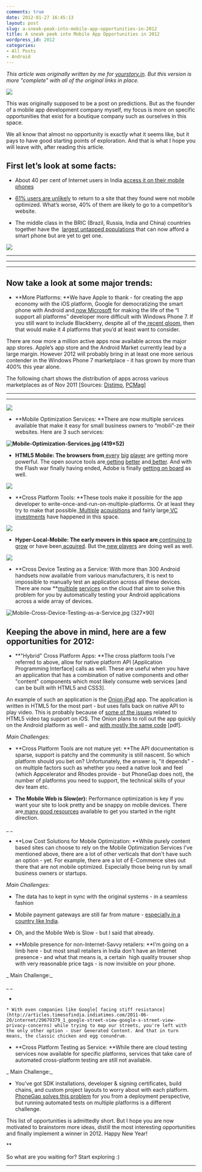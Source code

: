 ```yaml
---
comments: true
date: 2012-01-27 16:45:13
layout: post
slug: a-sneak-peak-into-mobile-app-opportunities-in-2012
title: A sneak peek into Mobile App Opportunities in 2012
wordpress_id: 2012
categories:
- All Posts
- Android
---
```


_This article was originally written by me for [yourstory.in](http://yourstory.in/2011/12/a-sneak-peek-into-mobile-app-opportunities-in-2012/). But this version is more "complete" with all of the original links in place._




**![](https://lh5.googleusercontent.com/fPMHVSttl3ew1PBhQoR8pWlEYnnwJNFroicMocnz8FO9kA0w6M2Om7T6BGDLKEZuGthb84bCI54sDOzRviRFJFiG0w8P8ihB7SpaUfLM_EwY0kyqefI)**


This was originally supposed to be a post on predictions. But as the founder of a mobile app development company myself, my focus is more on specific opportunities that exist for a boutique company such as ourselves in this space.


We all know that almost no opportunity is exactly what it seems like, but it pays to have good starting points of exploration. And that is what I hope you will leave with, after reading this article.




## **First let’s look at some facts:**








	
  * About 40 per cent of Internet users in India [access it on their mobile phones](http://www.medianama.com/2011/03/223-google-india-has-100m-internet-40m-mobile-internet-users-india-search-trends/)

	
  * [61% users are unlikely](http://googlemobileads.blogspot.com/2011/06/mobile-ize-your-business-with-google.html) to return to a site that they found were not mobile optimized. What’s worse, 40% of them are likely to go to a competitor’s website.

	
  * The middle class in the BRIC (Brazil, Russia, India and China) countries together have the  [largest untapped populations](http://blog.flurry.com/bid/79595/Kaboom-iOS-and-Android-International-Installed-Base-Expansion) that can now afford a smart phone but are yet to get one.







**![](https://lh3.googleusercontent.com/f5jZLsYQqwhgkCMk5NM1PDHChINvrZ-B4Q7Pedgsjwl6mhTTLKMV5eHavPoMD9sUAYrbdLjmVhxojTr_kCbYOWe2H3QBnbTehSd6z9MtvDgJCHtr41I)**


** **

** **

** **















## **Now take a look at some major trends:**








	
  * **More Platforms: **We have Apple to thank - for creating the app economy with the iOS platform, Google for democratizing the smart phone with Android and[ now Microsoft](http://www.engadget.com/2011/12/28/windows-phone-marketplace-hits-50-000-app-submission-milestone/) for making the life of the “I support all platforms” developer more difficult with Windows Phone 7. If you still want to include Blackberry, despite all of the[ recent gloom](http://www.theaustralian.com.au/business/wall-street-journal/pressure-mounts-on-blackberrys-rim/story-fnay3ubk-1226223581617), then that would make it 4 platforms that you’d at least want to consider.







There are now more a million active apps now available across the major app stores. Apple’s app store and the Android Market currently lead by a large margin. However 2012 will probably bring in at least one more serious contender in the Windows Phone 7 marketplace - it has grown by more than 400% this year alone.










The following chart shows the distribution of apps across various marketplaces as of Nov 2011 [Sources: [Distimo](http://www.distimo.com/blog/2011_12_distimo-releases-full-year-2011-publication/), [PCMag](http://www.pcmag.com/article2/0,2817,2395188,00.asp)]


** **

** **** **


**![](https://lh5.googleusercontent.com/gcF8VLupDmQ0-M3h7gX_XmhxzeIem7pjhJt__EP6UvxwNB56rPHvADUJyKetOruGlR2978HzFpG_RhtIuQ6T6sceC57OmuMco-NiGUqaSxp3RmccOb0)**








	
  * **Mobile Optimization Services: **There are now multiple services available that make it easy for small business owners to “mobili”-ze their websites. Here are 3 such services:







**![Mobile-Optimization-Services.jpg (419×52)](http://yourstory.in/wp-content/uploads/2011/12/Mobile-Optimization-Services.jpg)**











	
  * **HTML5 Mobile: The browsers from**[ every](http://www.infoworld.com/d/html5/ios-5s-safari-beats-all-mobile-browsers-in-html5-compatibility-175371) [ big](http://www.winrumors.com/microsoft-benchmarks-windows-phone-browser-against-iphone-4-and-android-wins/) [ player](http://www.sencha.com/blog/galaxy-nexus-the-html5-developer-scorecard/) are getting more powerful. The open source tools are[ getting](http://html5boilerplate.com/mobile) [ better](http://www.sencha.com/products/touch/) and[ better](http://jquerymobile.com/). And with the Flash war finally having ended, Adobe is finally [getting on board](http://mashable.com/2011/11/11/flash-mobile-dead-adobe/) as well.







**![](https://lh5.googleusercontent.com/hTW2K0tBVW0aRKezNkI3jOkMcPjIiiqBUUA_GjEsz4RzJasJRNwjeXPnT8u7527IV09hk9RfPuOqfAOr8ipPixskPjUwQohmM8F_trXh_kZOf_WCXBY)**








	
  * **Cross Platform Tools: **These tools make it possible for the app developer to write-once-and-run-on-multiple-platforms. Or at least they try to make that possible.[ Multiple](http://www.adobe.com/aboutadobe/pressroom/pressreleases/201110/AdobeAcquiresNitobi.html) [acquisitions](http://rhomobile.com/blog/motorola-acquires-rhomobile-and-rhoelements-version-1-launched/) and fairly large[ VC investments](http://techcrunch.com/2011/11/01/appcelerator-raises-15-million-series-c-round/) have happened in this space.







**![](https://lh5.googleusercontent.com/i-qWEO80aZSQqdT1KscQlyi52RZqLFwpuflccTQRXAqlQAI0nx661xJxcBzZWjLDrE31PfmF9Odt2pfz5YgFwN65nfbbgqkrh_wazy-LfzWsBeG8-DM)**











	
  * **Hyper-Local-Mobile: The early movers in this space are**[ continuing to grow](http://searchenginewatch.com/article/2081107/Foursquare-Hits-10-Million-Users-Yeah-Thats-1000-Annual-Growth) or have been[ acquired](http://www.guardian.co.uk/technology/2011/dec/05/facebook-buys-gowalla-location-sharing). But the[ new players](http://socialcommercetoday.com/social-commerce-platform-overview-shopkick-mobile-commerce-on-steroids/) are doing well as well.










**![](https://lh6.googleusercontent.com/-b4IZffxNy08thOITpu51-QB3Da2GhopjubrfZ7DYzHrUwFEQboJNVCfgZl2OHeEUvVsZA2_ClNVEK7Q8aJJlJTeYr4EUDzntcuaWTBVNZHPTfgYcjw)**











	
  * **Cross Device Testing as a Service: With more than 300 Android handsets now available from various manufacturers, it is next to impossible to manually test an application across all these devices. There are now **[multiple](http://testdroid.com/) [services](http://www.perfectomobile.com/portal/cms/android.html) on the cloud that aim to solve this problem for you by automatically testing your Android applications across a wide array of devices.







![Mobile-Cross-Device-Testing-as-a-Service.jpg (327×90)](http://yourstory.in/wp-content/uploads/2011/12/Mobile-Cross-Device-Testing-as-a-Service.jpg)








## **Keeping the above in mind, here are a few opportunities for 2012:**








	
  * **"Hybrid" Cross Platform Apps: **The cross platform tools I've referred to above, allow for native platform API [Application Programming Interface] calls as well. These are useful when you have an application that has a combination of native components and other "content" components which most likely consume web services [and can be built with HTML5 and CSS3].










An example of such an application is the [Onion iPad](http://bits.blogs.nytimes.com/2011/04/01/the-onion-releases-free-html5-ipad-app/) app. The application is written in HTML5 for the most part - but uses falls back on native API to play video. This is probably because of [some of the issues](http://blog.millermedeiros.com/2011/03/html5-video-issues-on-the-ipad-and-how-to-solve-them/) related to HTML5 video tag support on iOS. The Onion plans to roll out the app quickly on the Android platform as well - and [with mostly the same code](http://sndstl.com/wp-content/uploads/2011/09/snd-app.pdf) [pdf].





_Main Challenges:_








	
  * **Cross Platform Tools are not mature yet: **The API documentation is sparse, support is patchy and the community is still nascent. So which platform should you bet on? Unfortunately, the answer is, "it depends" - on multiple factors such as whether you need a native look and feel (which Appcelerator and Rhodes provide - but PhoneGap does not), the number of platforms you need to support, the technical skills of your dev team etc.

	
  * **The Mobile Web is Slow(er):** Performance optimization is key if you want your site to look pretty and be snappy on mobile devices. There are[ many good resources](http://www.google.co.in/search?q=html5+performance+mobile) available to get you started in the right direction.


_ _



















	
  * **Low Cost Solutions for Mobile Optimization: **While purely content based sites can choose to rely on the Mobile Optimization Services I've mentioned above, there are a lot of other verticals that don't have such an option - yet. For example, there are a lot of E-Commerce sites out there that are not mobile optimized. Especially those being run by small business owners or startups.







_Main Challenges:_








	
  * The data has to kept in sync with the original systems - in a seamless fashion

	
  * Mobile payment gateways are still far from mature - [especially in a country like India](http://www.venturewoods.org/index.php/2011/01/19/mobile-payments-shifting-opportunities-for-startups/).

	
  * Oh, and the Mobile Web is Slow - but I said that already.














	
  * **Mobile presence for non-Internet-Savvy retailers: **I'm going on a limb here - but most small retailers in India don't have an Internet presence - and what that means is, a certain  high quality trouser shop with very reasonable price tags - is now invisible on your phone.







_ Main Challenge:_




_ _












	
  * 

	
    * With even companies like Google[ facing stiff resistance](http://articles.timesofindia.indiatimes.com/2011-06-20/internet/29679379_1_google-street-view-google-s-street-view-privacy-concerns) while trying to map our streets, you're left with the only other option - User Generated Content. And that in turn means, the classic chicken and egg conundrum.














	
  * **Cross Platform Testing as Service: **While there are cloud testing services now available for specific platforms, services that take care of automated cross-platform testing are still not available.







_ Main Challenge:_








	
  * You've got SDK installations, developer & signing certificates, build chains, and custom project layouts to worry about with each platform. [PhoneGap solves this problem](http://savagelook.com/blog/portfolio/8-things-to-know-about-phonegap) for you from a deployment perspective, but running automated tests on multiple platforms is a different challenge.










This list of opportunities is admittedly short. But I hope you are now motivated to brainstorm more ideas, distill the most interesting opportunities and finally implement a winner in 2012. Happy New Year! 




**


So what are you waiting for? Start exploring :)



**** **** **** **** **** **** **** **** **** **** **



